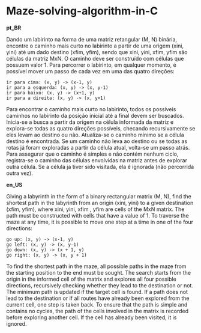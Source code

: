 ﻿# Maze-solving-algorithm-in-C
 
**pt_BR**

Dando um labirinto na forma de uma matriz retangular (M, N) binária, encontre o caminho mais curto no labirinto a partir de uma origem (xini, yini) até um dado destino (xfim, yfim), sendo que xini, yini, xfim, yfim são células da matriz MxN. O caminho deve ser construído com células que possuem valor 1. Para percorrer o labirinto, em qualquer momento, é possível mover um passo de cada vez em uma das quatro direções:

    ir para cima: (x, y) -> (x-1, y)
    ir para a esquerda: (x, y) -> (x, y-1)
    ir para baixo: (x, y) -> (x+1, y)
    ir para a direita: (x, y) -> (x, y+1)
Para encontrar o caminho mais curto no labirinto, todos os possíveis caminhos no labirinto da posição inicial até a final devem ser buscados. Inicia-se a busca a partir da origem na célula informada da matriz e explora-se todas as quatro direções possíveis, checando recursivamente se eles levam ao destino ou não. Atualiza-se o caminho mínimo se a célula destino é encontrada. Se um caminho não leva ao destino ou se todas as rotas já foram exploradas a partir da célula atual, volta-se um passo atrás. Para assegurar que o caminho é simples e não contém nenhum ciclo, registra-se o caminho das células envolvidas na matriz antes de explorar outra célula. Se a célula ja tiver sido visitada, ela é ignorada (não percorrida outra vez).

**en_US**

Giving a labyrinth in the form of a binary rectangular matrix (M, N), find the shortest path in the labyrinth from an origin (xini, yini) to a given destination (xfim, yfim), where xini, yini, xfim , yfim are cells of the MxN matrix. The path must be constructed with cells that have a value of 1. To traverse the maze at any time, it is possible to move one step at a time in one of the four directions:

    go up: (x, y) -> (x-1, y)
    go left: (x, y) -> (x, y-1)
    go down: (x, y) -> (x + 1, y)
    go right: (x, y) -> (x, y + 1)
    
To find the shortest path in the maze, all possible paths in the maze from the starting position to the end must be sought. The search starts from the origin in the informed cell of the matrix and explores all four possible directions, recursively checking whether they lead to the destination or not. The minimum path is updated if the target cell is found. If a path does not lead to the destination or if all routes have already been explored from the current cell, one step is taken back. To ensure that the path is simple and contains no cycles, the path of the cells involved in the matrix is ​​recorded before exploring another cell. If the cell has already been visited, it is ignored.
    
